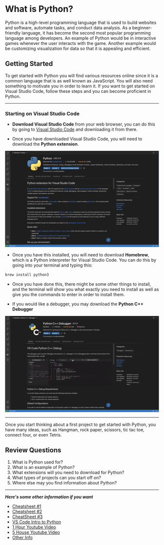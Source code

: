 # What is Python?

Python is a high-level programming language that is used to build websites and software, automate tasks, and conduct data analysis. As a beginner-friendly language, it has become the second most popular programming language among developers. An example of Python would be in interactive games whenever the user interacts with the game. Another example would be customizing visualization for data so that it is appealing and efficient.

## Getting Started

To get started with Python you will find various resources online since it is a common language that is as well known as JavaScript. You will also need something to motivate you in order to learn it. If you want to get started on Visual Studio Code, follow these steps and you can become proficient in Python.

---

### Starting on Visual Studio Code

- **Download Visual Studio Code** from your web browser, you can do this by going to [Visual Studio Code](https://code.visualstudio.com/Download) and downloading it from there.

- Once you have downloaded Visual Studio Code, you will need to download the **Python extension**.
  
![Python](PY.png)

- Once you have this installed, you will need to download **Homebrew**, which is a Python interpreter for Visual Studio Code. You can do this by going into your terminal and typing this:

```Bash
brew install python3
```

- Once you have done this, there might be some other things to install, and the terminal will show you what exactly you need to install as well as give you the commands to enter in order to install them.

- If you would like a debugger, you may download the  **Python C++ Debugger**

![Debugger](Debug.png)

---
Once you start thinking about a first project to get started with Python, you have many ideas, such as Hangman, rock paper, scissors, tic tac toe, connect four, or even Tetris.

## Review Questions

1. What is Python used for?
2. What is an example of Python?
3. What extensions will you need to download for Python?
4. What types of projects can you start off on?
5. Where else may you find information about Python?

---
***Here's some other information if you want***

- [Cheatsheet #1](https://www.codecademy.com/resources/cheatsheets/language/python)
- [Cheatsheet #2](https://quickref.me/python.html)
- [CheatSheet #3](https://www.pythoncheatsheet.org/cheatsheet/basics)
- [VS Code Intro to Python](https://code.visualstudio.com/docs/python/python-tutorial)
- [1 Hour Youtube Video](https://www.youtube.com/watch?v=kqtD5dpn9C8)
- [5 House Youtube Video](https://www.youtube.com/watch?v=eWRfhZUzrAc)
- [Other Info](https://mikkegoes.com/learn-to-code-for-free/)
  
